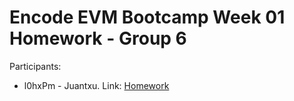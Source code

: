 # Encode EVM Bootcamp Week 01 Homework - Group 6

Participants:

- l0hxPm - Juantxu. Link: [Homework](juantxu-contract-interactions.md)
